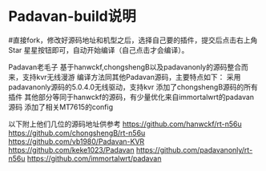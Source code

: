 # Padavan-build说明

#直接fork，修改好源码地址和机型之后，选择自己要的插件，提交后点击右上角Star 星星按钮即可，自动开始编译（自己点击才会编译）。

Padavan老毛子
基于hanwckf,chongshengB以及padavanonly的源码整合而来，支持kvr无线漫游
编译方法同其他Padavan源码，主要特点如下：
采用padavanonly源码的5.0.4.0无线驱动，支持kvr
添加了chongshengB源码的所有插件
其他部分等同于hanwckf的源码，有少量优化来自immortalwrt的padavan源码
添加了相关MT7615的config

以下附上他们几位的源码地址供参考
https://github.com/hanwckf/rt-n56u
https://github.com/chongshengB/rt-n56u
https://github.com/vb1980/Padavan-KVR
https://github.com/keke1023/Padavan
https://github.com/padavanonly/rt-n56u
https://github.com/immortalwrt/padavan
